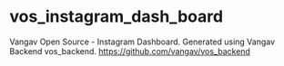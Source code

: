 # vos_instagram_dash_board
Vangav Open Source - Instagram Dashboard. Generated using Vangav Backend vos_backend. https://github.com/vangav/vos_backend
